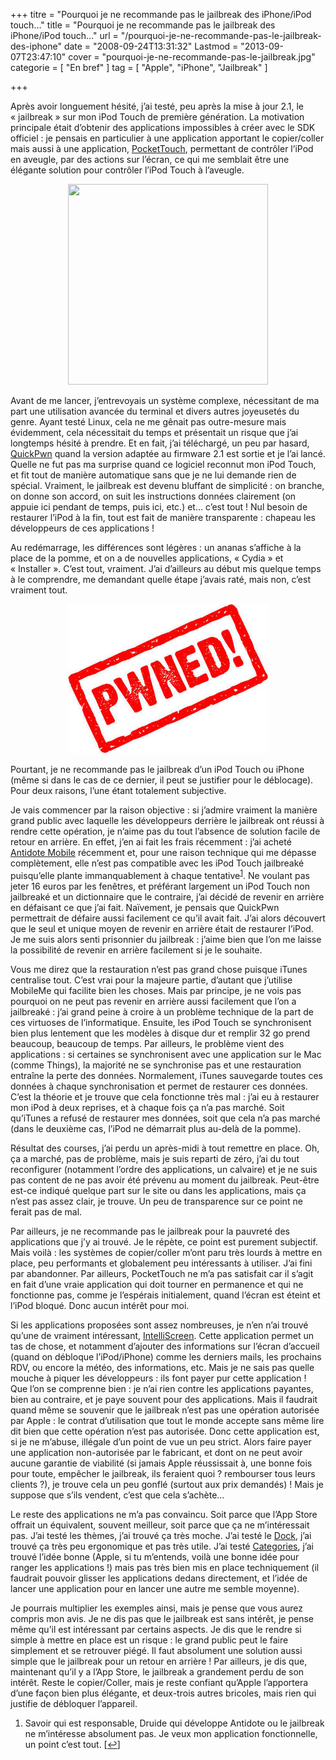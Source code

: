 +++
titre = "Pourquoi je ne recommande pas le jailbreak des iPhone/iPod touch&#8230;"
title = "Pourquoi je ne recommande pas le jailbreak des iPhone/iPod touch&#8230;"
url = "/pourquoi-je-ne-recommande-pas-le-jailbreak-des-iphone"
date = "2008-09-24T13:31:32"
Lastmod = "2013-09-07T23:47:10"
cover = "pourquoi-je-ne-recommande-pas-le-jailbreak.jpg"
categorie = [ "En bref" ]
tag = [ "Apple", "iPhone", "Jailbreak" ]

+++

<p>Après avoir longuement hésité, j&rsquo;ai testé, peu après la mise à jour 2.1, le &laquo;&nbsp;jailbreak&nbsp;&raquo; sur mon iPod Touch de première génération. La motivation principale était d&rsquo;obtenir des applications impossibles à créer avec le SDK officiel : je pensais en particulier à une application apportant le copier/coller mais aussi à une application, <a href="http://www.ipodtouchfans.com/forums/showthread.php?t=46238">PocketTouch</a>, permettant de contrôler l&rsquo;iPod en aveugle, par des actions sur l&rsquo;écran, ce qui me semblait être une élégante solution pour contrôler l&rsquo;iPod Touch à l&rsquo;aveugle.</p>
<p style="text-align: center;"><img class="alignnone size-full wp-image-710" title="jailbreakiphone2-1mac" src="jailbreakiphone2-1mac.png" alt="" width="320" height="321" /></p>
<p>Avant de me lancer, j&rsquo;entrevoyais un système complexe, nécessitant de ma part une utilisation avancée du terminal et divers autres joyeusetés du genre. Ayant testé Linux, cela ne me gênait pas outre-mesure mais évidemment, cela nécessitait du temps et présentait un risque que j&rsquo;ai longtemps hésité à prendre. Et en fait, j&rsquo;ai téléchargé, un peu par hasard, <a href="http://www.quickpwn.com/">QuickPwn</a> quand la version adaptée au firmware 2.1 est sortie et je l&rsquo;ai lancé. Quelle ne fut pas ma surprise quand ce logiciel reconnut mon iPod Touch, et fit tout de manière automatique sans que je ne lui demande rien de spécial. Vraiment, le jailbreak est devenu bluffant de simplicité : on branche, on donne son accord, on suit les instructions données clairement (on appuie ici pendant de temps, puis ici, etc.) et&#8230; c&rsquo;est tout ! Nul besoin de restaurer l&rsquo;iPod à la fin, tout est fait de manière transparente : chapeau les développeurs de ces applications !</p>
<p>Au redémarrage, les différences sont légères : un ananas s&rsquo;affiche à la place de la pomme, et on a de nouvelles applications, &laquo;&nbsp;Cydia&nbsp;&raquo; et &laquo;&nbsp;Installer&nbsp;&raquo;. C&rsquo;est tout, vraiment. J&rsquo;ai d&rsquo;ailleurs au début mis quelque temps à le comprendre, me demandant quelle étape j&rsquo;avais raté, mais non, c&rsquo;est vraiment tout.</p>
<p style="text-align: center;"><img class="alignnone size-full wp-image-711" title="pwned10" src="pwned10.jpg" alt="" width="320" height="239" /></p>
<p>Pourtant, je ne recommande pas le jailbreak d&rsquo;un iPod Touch ou iPhone (même si dans le cas de ce dernier, il peut se justifier pour le déblocage). Pour deux raisons, l&rsquo;une étant totalement subjective.</p>
<p>Je vais commencer par la raison objective : si j&rsquo;admire vraiment la manière grand public avec laquelle les développeurs derrière le jailbreak ont réussi à rendre cette opération, je n&rsquo;aime pas du tout l&rsquo;absence de solution facile de retour en arrière. En effet, j&rsquo;en ai fait les frais récemment : j&rsquo;ai acheté <a href="http://www.druide.com/mobile/">Antidote Mobile</a> récemment et, pour une raison technique qui me dépasse complètement, elle n&rsquo;est pas compatible avec les iPod Touch jailbreaké puisqu&rsquo;elle plante immanquablement à chaque tentative<sup><a href="#footnote_0_709" id="identifier_0_709" class="footnote-link footnote-identifier-link" title="Savoir qui est responsable, Druide qui d&eacute;veloppe Antidote ou le jailbreak ne m&rsquo;int&eacute;resse absolument pas. Je veux mon application fonctionnelle, un point c&rsquo;est tout.">1</a></sup>. Ne voulant pas jeter 16 euros par les fenêtres, et préférant largement un iPod Touch non jailbreaké et un dictionnaire que le contraire, j&rsquo;ai décidé de revenir en arrière en défaisant ce que j&rsquo;ai fait. Naïvement, je pensais que QuickPwn permettrait de défaire aussi facilement ce qu&rsquo;il avait fait. J&rsquo;ai alors découvert que le seul et unique moyen de revenir en arrière était de restaurer l&rsquo;iPod. Je me suis alors senti prisonnier du jailbreak : j&rsquo;aime bien que l&rsquo;on me laisse la possibilité de revenir en arrière facilement si je le souhaite.</p>
<p>Vous me direz que la restauration n&rsquo;est pas grand chose puisque iTunes centralise tout. C&rsquo;est vrai pour la majeure partie, d&rsquo;autant que j&rsquo;utilise MobileMe qui facilite bien les choses. Mais par principe, je ne vois pas pourquoi on ne peut pas revenir en arrière aussi facilement que l&rsquo;on a jailbreaké : j&rsquo;ai grand peine à croire à un problème technique de la part de ces virtuoses de l&rsquo;informatique. Ensuite, les iPod Touch se synchronisent bien plus lentement que les modèles à disque dur et remplir 32 go prend beaucoup, beaucoup de temps. Par ailleurs, le problème vient des applications : si certaines se synchronisent avec une application sur le Mac (comme Things), la majorité ne se synchronise pas et une restauration entraîne la perte des données. Normalement, iTunes sauvegarde toutes ces données à chaque synchronisation et permet de restaurer ces données. C&rsquo;est la théorie et je trouve que cela fonctionne très mal : j&rsquo;ai eu à restaurer mon iPod à deux reprises, et à chaque fois ça n&rsquo;a pas marché. Soit qu&rsquo;iTunes a refusé de restaurer mes données, soit que cela n&rsquo;a pas marché (dans le deuxième cas, l&rsquo;iPod ne démarrait plus au-delà de la pomme).</p>
<p>Résultat des courses, j&rsquo;ai perdu un après-midi à tout remettre en place. Oh, ça a marché, pas de problème, mais je suis reparti de zéro, j&rsquo;ai du tout reconfigurer (notamment l&rsquo;ordre des applications, un calvaire) et je ne suis pas content de ne pas avoir été prévenu au moment du jailbreak. Peut-être est-ce indiqué quelque part sur le site ou dans les applications, mais ça n&rsquo;est pas assez clair, je trouve. Un peu de transparence sur ce point ne ferait pas de mal.</p>
<p>Par ailleurs, je ne recommande pas le jailbreak pour la pauvreté des applications que j&rsquo;y ai trouvé. Je le répète, ce point est purement subjectif. Mais voilà : les systèmes de copier/coller m&rsquo;ont paru très lourds à mettre en place, peu performants et globalement peu intéressants à utiliser. J&rsquo;ai fini par abandonner. Par ailleurs, PocketTouch ne m&rsquo;a pas satisfait car il s&rsquo;agit en fait d&rsquo;une vraie application qui doit tourner en permanence et qui ne fonctionne pas, comme je l&rsquo;espérais initialement, quand l&rsquo;écran est éteint et l&rsquo;iPod bloqué. Donc aucun intérêt pour moi.</p>
<p>Si les applications proposées sont assez nombreuses, je n&rsquo;en n&rsquo;ai trouvé qu&rsquo;une de vraiment intéressant, <a href="http://www.intelliborn.com/">IntelliScreen</a>. Cette application permet un tas de chose, et notamment d&rsquo;ajouter des informations sur l&rsquo;écran d&rsquo;accueil (quand on débloque l&rsquo;iPod/iPhone) comme les derniers mails, les prochains RDV, ou encore la météo, des informations, etc. Mais je ne sais pas quelle mouche à piquer les développeurs : ils font payer pur cette application ! Que l&rsquo;on se comprenne bien : je n&rsquo;ai rien contre les applications payantes, bien au contraire, et je paye souvent pour des applications. Mais il faudrait quand même se souvenir que le jailbreak n&rsquo;est pas une opération autorisée par Apple : le contrat d&rsquo;utilisation que tout le monde accepte sans même lire dit bien que cette opération n&rsquo;est pas autorisée. Donc cette application est, si je ne m&rsquo;abuse, illégale d&rsquo;un point de vue un peu strict. Alors faire payer une application non-autorisée par le fabricant, et dont on ne peut avoir aucune garantie de viabilité (si jamais Apple réussissait à, une bonne fois pour toute, empêcher le jailbreak, ils feraient quoi ? rembourser tous leurs clients ?), je trouve cela un peu gonflé (surtout aux prix demandés) ! Mais je suppose que s&rsquo;ils vendent, c&rsquo;est que cela s&rsquo;achète&#8230;</p>
<p>Le reste des applications ne m&rsquo;a pas convaincu. Soit parce que l&rsquo;App Store offrait un équivalent, souvent meilleur, soit parce que ça ne m&rsquo;intéressait pas. J&rsquo;ai testé les thèmes, j&rsquo;ai trouvé ça très moche. J&rsquo;ai testé le <a href="http://cre.ations.net/creation/dock-30">Dock</a>, j&rsquo;ai trouvé ça très peu ergonomique et pas très utile. J&rsquo;ai testé <a href="http://www.iphonegen.fr/forums/viewtopic.php?id=6048">Categories</a>, j&rsquo;ai trouvé l&rsquo;idée bonne (Apple, si tu m&rsquo;entends, voilà une bonne idée pour ranger les applications !) mais pas très bien mis en place techniquement (il faudrait pouvoir glisser les applications dedans directement, et l&rsquo;idée de lancer une application pour en lancer une autre me semble moyenne).</p>
<p>Je pourrais multiplier les exemples ainsi, mais je pense que vous aurez compris mon avis. Je ne dis pas que le jailbreak est sans intérêt, je pense même qu&rsquo;il est intéressant par certains aspects. Je dis que le rendre si simple à mettre en place est un risque : le grand public peut le faire simplement et se retrouver piégé. Il faut absolument une solution aussi simple que le jailbreak pour un retour en arrière ! Par ailleurs, je dis que, maintenant qu&rsquo;il y a l&rsquo;App Store, le jailbreak a grandement perdu de son intérêt. Reste le copier/Coller, mais je reste confiant qu&rsquo;Apple l&rsquo;apportera d&rsquo;une façon bien plus élégante, et deux-trois autres bricoles, mais rien qui justifie de débloquer l&rsquo;appareil.</p>
<ol class="footnotes"><li id="footnote_0_709" class="footnote">Savoir qui est responsable, Druide qui développe Antidote ou le jailbreak ne m&rsquo;intéresse absolument pas. Je veux mon application fonctionnelle, un point c&rsquo;est tout. [<a href="#identifier_0_709" class="footnote-link footnote-back-link">&#8617;</a>]</li></ol>
